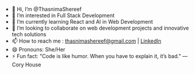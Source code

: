 - 👋 Hi, I’m @ThasnimaShereef
- 👀 I’m interested in Full Stack Development
- 🌱 I’m currently learning React and AI in Web Development
- 💞️ I’m looking to collaborate on web development projects and innovative tech solutions
- 📫 How to reach me : thasnimashereef@gmail.com | [LinkedIn](https://www.linkedin.com/in/thasnima-shereef)
- 😄 Pronouns: She/Her
- ⚡ Fun fact: "Code is like humor. When you have to explain it, it’s bad." — Cory House

<!---
ThasnimaShereef/ThasnimaShereef is a ✨ special ✨ repository because its `README.md` (this file) appears on your GitHub profile.
You can click the Preview link to take a look at your changes.
--->

